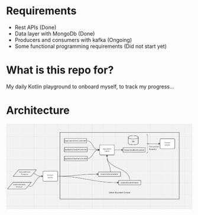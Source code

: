 # Requirements

- Rest APIs (Done)
- Data layer with MongoDb (Done)
- Producers and consumers with kafka (Ongoing)
- Some functional programming requirements (Did not start yet)

# What is this repo for?

My daily Kotlin playground to onboard myself, to track my progress...

# Architecture

![img.png](img.png)